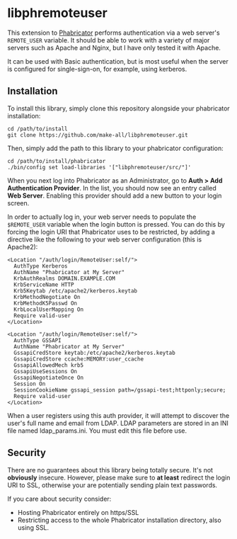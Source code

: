 libphremoteuser
===============

This extension to [Phabricator](http://phabricator.org/) performs authentication
via a web server's `REMOTE_USER` variable.  It should be able to work with a variety of
major servers such as Apache and Nginx, but I have only tested it with Apache.

It can be used with Basic authentication, but is most useful when the server is
configured for single-sign-on, for example, using kerberos.

Installation
------------

To install this library, simply clone this repository alongside your phabricator installation:

    cd /path/to/install
    git clone https://github.com/make-all/libphremoteuser.git

Then, simply add the path to this library to your phabricator configuration:

    cd /path/to/install/phabricator
    ./bin/config set load-libraries '["libphremoteuser/src/"]'

When you next log into Phabricator as an Administrator, go to **Auth > Add Authentication Provider**.
In the list, you should now see an entry called **Web Server**.  Enabling this provider should add a
new button to your login screen.

In order to actually log in, your web server needs to populate the `$REMOTE_USER` variable when the
login button is pressed.  You can do this by forcing the login URI that Phabricator uses to be
restricted, by adding a directive like the following to your web server configuration (this is Apache2):

    <Location "/auth/login/RemoteUser:self/">
      AuthType Kerberos
      AuthName "Phabricator at My Server"
      KrbAuthRealms DOMAIN.EXAMPLE.COM
      KrbServiceName HTTP
      Krb5Keytab /etc/apache2/kerberos.keytab
      KrbMethodNegotiate On
      KrbMethodK5Passwd On
      KrbLocalUserMapping On
      Require valid-user
    </Location>

    <Location "/auth/login/RemoteUser:self/">
      AuthType GSSAPI
      AuthName "Phabricator at My Server"
      GssapiCredStore keytab:/etc/apache2/kerberos.keytab
      GssapiCredStore ccache:MEMORY:user_ccache
      GssapiAllowedMech krb5
      GssapiUseSessions On
      GssapiNegotiateOnce On
      Session On
      SessionCookieName gssapi_session path=/gssapi-test;httponly;secure;
      Require valid-user
    </Location>


When a user registers using this auth provider, it will attempt to discover
the user's full name and email from LDAP. LDAP parameters are stored in an INI file named ldap_params.ini.
You must edit this file before use.

Security
--------

There are no guarantees about this library being totally secure.  It's not __obviously__ insecure.
However, please make sure to **at least** redirect the login URI to SSL, otherwise your are potentially
sending plain text passwords.

If you care about security consider:
  * Hosting Phabricator entirely on https/SSL
  * Restricting access to the whole Phabricator installation directory, also using SSL.
